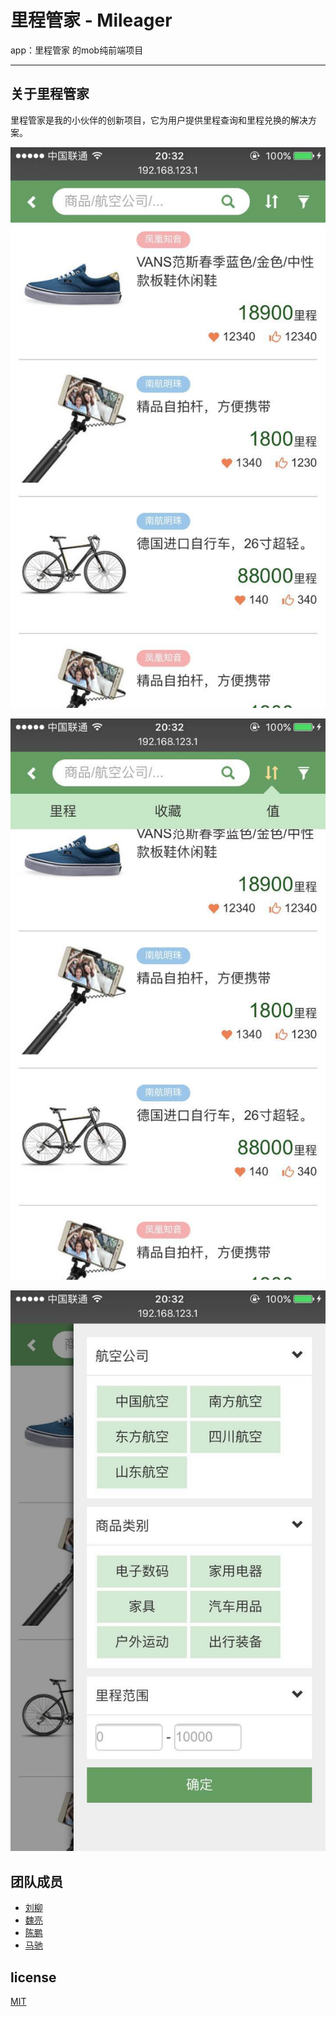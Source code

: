 # 里程管家 - Mileager
app：里程管家 的mob纯前端项目

------

## 关于里程管家

里程管家是我的小伙伴的创新项目，它为用户提供里程查询和里程兑换的解决方案。

![](doc/d-1.jpg)

![](doc/d-2.jpg)

![](doc/d-3.jpg)

## 团队成员

* [刘柳](http://weibo.com/66cnu?is_all=1)
* [魏亮]()
* [陈鹏]()
* [马驰](http://www.himachi.cn)

## license

[MIT](LICENSE)

